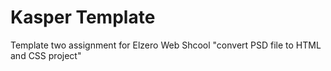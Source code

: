 # Kasper Template
Template two assignment for Elzero Web Shcool "convert PSD file to HTML and CSS project"
